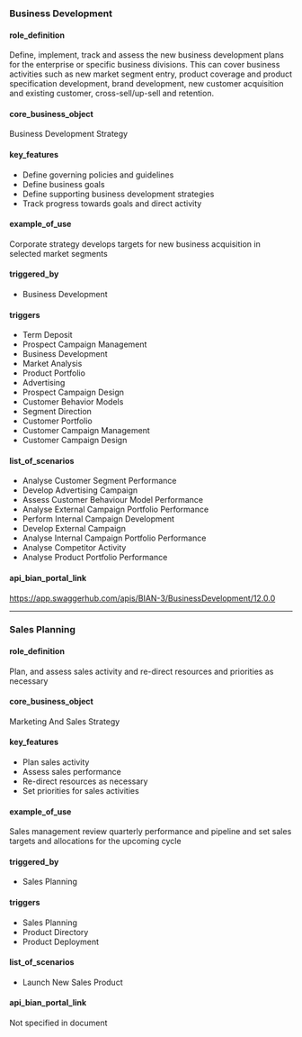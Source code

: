 ### Business Development

#### role_definition
Define, implement, track and assess the new business development plans for the enterprise or specific business divisions. This can cover business activities such as new market segment entry, product coverage and product specification development, brand development, new customer acquisition and existing customer, cross-sell/up-sell and retention.

#### core_business_object
Business Development Strategy

#### key_features
- Define governing policies and guidelines
- Define business goals
- Define supporting business development strategies
- Track progress towards goals and direct activity

#### example_of_use
Corporate strategy develops targets for new business acquisition in selected market segments

#### triggered_by
- Business Development

#### triggers
- Term Deposit
- Prospect Campaign Management
- Business Development
- Market Analysis
- Product Portfolio
- Advertising
- Prospect Campaign Design
- Customer Behavior Models
- Segment Direction
- Customer Portfolio
- Customer Campaign Management
- Customer Campaign Design

#### list_of_scenarios
- Analyse Customer Segment Performance
- Develop Advertising Campaign
- Assess Customer Behaviour Model Performance
- Analyse External Campaign Portfolio Performance
- Perform Internal Campaign Development
- Develop External Campaign
- Analyse Internal Campaign Portfolio Performance
- Analyse Competitor Activity
- Analyse Product Portfolio Performance

#### api_bian_portal_link
https://app.swaggerhub.com/apis/BIAN-3/BusinessDevelopment/12.0.0

---

### Sales Planning

#### role_definition
Plan, and assess sales activity and re-direct resources and priorities as necessary

#### core_business_object
Marketing And Sales Strategy

#### key_features
- Plan sales activity
- Assess sales performance
- Re-direct resources as necessary
- Set priorities for sales activities

#### example_of_use
Sales management review quarterly performance and pipeline and set sales targets and allocations for the upcoming cycle

#### triggered_by
- Sales Planning

#### triggers
- Sales Planning
- Product Directory
- Product Deployment

#### list_of_scenarios
- Launch New Sales Product

#### api_bian_portal_link
Not specified in document
